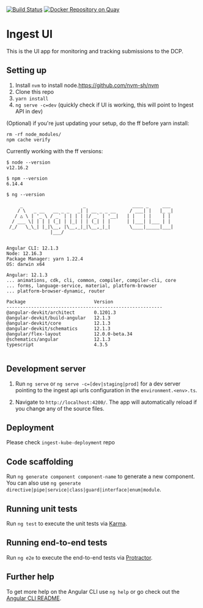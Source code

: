 [![Build Status](https://travis-ci.org/HumanCellAtlas/ingest-ui.svg?branch=master)](https://travis-ci.org/HumanCellAtlas/ingest-ui)
[![Docker Repository on Quay](https://quay.io/repository/humancellatlas/ingest-ui/status "Docker Repository on Quay")](https://quay.io/repository/humancellatlas/ingest-ui)

# Ingest UI

This is the UI app for monitoring and tracking submissions to the DCP. 

## Setting up
1. Install `nvm` to install node.https://github.com/nvm-sh/nvm
2. Clone this repo
4. `yarn install`
5. `ng serve -c=dev` (quickly check if UI is working, this will point to Ingest API in dev)

(Optional) if you're just updating your setup, do the ff before yarn install:

```
rm -rf node_modules/
npm cache verify

```

Currently working with the ff versions:

```
$ node --version
v12.16.2

$ npm --version
6.14.4

$ ng --version

     _                      _                 ____ _     ___
    / \   _ __   __ _ _   _| | __ _ _ __     / ___| |   |_ _|
   / △ \ | '_ \ / _` | | | | |/ _` | '__|   | |   | |    | |
  / ___ \| | | | (_| | |_| | | (_| | |      | |___| |___ | |
 /_/   \_\_| |_|\__, |\__,_|_|\__,_|_|       \____|_____|___|
                |___/
    

Angular CLI: 12.1.3
Node: 12.16.3
Package Manager: yarn 1.22.4
OS: darwin x64

Angular: 12.1.3
... animations, cdk, cli, common, compiler, compiler-cli, core
... forms, language-service, material, platform-browser
... platform-browser-dynamic, router

Package                         Version
---------------------------------------------------------
@angular-devkit/architect       0.1201.3
@angular-devkit/build-angular   12.1.3
@angular-devkit/core            12.1.3
@angular-devkit/schematics      12.1.3
@angular/flex-layout            12.0.0-beta.34
@schematics/angular             12.1.3
typescript                      4.3.5
    
```

## Development server

1. Run `ng serve` or `ng serve -c=[dev|staging|prod]` for a dev server pointing to the ingest api urls configuration in the `environment.<env>.ts`. 

2. Navigate to `http://localhost:4200/`. The app will automatically reload if you change any of the source files.

## Deployment
Please check `ingest-kube-deployment` repo

## Code scaffolding

Run `ng generate component component-name` to generate a new component. You can also use `ng generate directive|pipe|service|class|guard|interface|enum|module`.

## Running unit tests

Run `ng test` to execute the unit tests via [Karma](https://karma-runner.github.io).

## Running end-to-end tests

Run `ng e2e` to execute the end-to-end tests via [Protractor](http://www.protractortest.org/).

## Further help

To get more help on the Angular CLI use `ng help` or go check out the [Angular CLI README](https://github.com/angular/angular-cli/blob/master/README.md).
